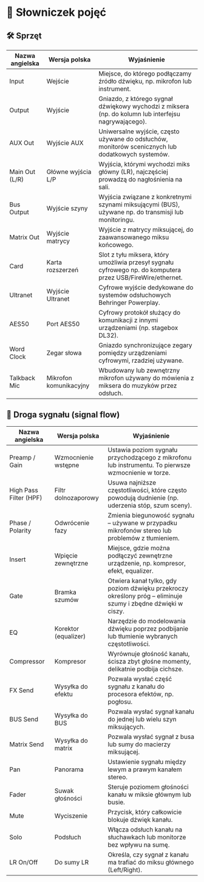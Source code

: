 # 📘 Słowniczek pojęć

## 🛠️ Sprzęt

| Nazwa angielska | Wersja polska | Wyjaśnienie |
|------------------|----------------|-------------|
| Input | Wejście | Miejsce, do którego podłączamy źródło dźwięku, np. mikrofon lub instrument. |
| Output | Wyjście | Gniazdo, z którego sygnał dźwiękowy wychodzi z miksera (np. do kolumn lub interfejsu nagrywającego). |
| AUX Out | Wyjście AUX | Uniwersalne wyjście, często używane do odsłuchów, monitorów scenicznych lub dodatkowych systemów. |
| Main Out (L/R) | Główne wyjścia L/P | Wyjścia, którymi wychodzi miks główny (LR), najczęściej prowadzą do nagłośnienia na sali. |
| Bus Output | Wyjście szyny | Wyjścia związane z konkretnymi szynami miksującymi (BUS), używane np. do transmisji lub monitoringu. |
| Matrix Out | Wyjście matrycy | Wyjście z matrycy miksującej, do zaawansowanego miksu końcowego. |
| Card | Karta rozszerzeń | Slot z tyłu miksera, który umożliwia przesył sygnału cyfrowego np. do komputera przez USB/FireWire/ethernet. |
| Ultranet | Wyjście Ultranet | Cyfrowe wyjście dedykowane do systemów odsłuchowych Behringer Powerplay. |
| AES50 | Port AES50 | Cyfrowy protokół służący do komunikacji z innymi urządzeniami (np. stagebox DL32). |
| Word Clock | Zegar słowa | Gniazdo synchronizujące zegary pomiędzy urządzeniami cyfrowymi, rzadziej używane. |
| Talkback Mic | Mikrofon komunikacyjny | Wbudowany lub zewnętrzny mikrofon używany do mówienia z miksera do muzyków przez odsłuch. |

## 🔀 Droga sygnału (signal flow)

| Nazwa angielska | Wersja polska | Wyjaśnienie |
|------------------|----------------|-------------|
| Preamp / Gain | Wzmocnienie wstępne | Ustawia poziom sygnału przychodzącego z mikrofonu lub instrumentu. To pierwsze wzmocnienie w torze. |
| High Pass Filter (HPF) | Filtr dolnozaporowy | Usuwa najniższe częstotliwości, które często powodują dudnienie (np. uderzenia stóp, szum sceny). |
| Phase / Polarity | Odwrócenie fazy | Zmienia biegunowość sygnału – używane w przypadku mikrofonów stereo lub problemów z tłumieniem. |
| Insert | Wpięcie zewnętrzne | Miejsce, gdzie można podłączyć zewnętrzne urządzenie, np. kompresor, efekt, equalizer. |
| Gate | Bramka szumów | Otwiera kanał tylko, gdy poziom dźwięku przekroczy określony próg – eliminuje szumy i zbędne dźwięki w ciszy. |
| EQ | Korektor (equalizer) | Narzędzie do modelowania dźwięku poprzez podbijanie lub tłumienie wybranych częstotliwości. |
| Compressor | Kompresor | Wyrównuje głośność kanału, ścisza zbyt głośne momenty, delikatnie podbija cichsze. |
| FX Send | Wysyłka do efektu | Pozwala wysłać część sygnału z kanału do procesora efektów, np. pogłosu. |
| BUS Send | Wysyłka do BUS | Pozwala wysłać sygnał kanału do jednej lub wielu szyn miksujących. |
| Matrix Send | Wysyłka do matrix | Pozwala wysłać sygnał z busa lub sumy do macierzy miksującej. |
| Pan | Panorama | Ustawienie sygnału między lewym a prawym kanałem stereo. |
| Fader | Suwak głośności | Steruje poziomem głośności kanału w miksie głównym lub busie. |
| Mute | Wyciszenie | Przycisk, który całkowicie blokuje dźwięk kanału. |
| Solo | Podsłuch | Włącza odsłuch kanału na słuchawkach lub monitorze bez wpływu na sumę. |
| LR On/Off | Do sumy LR | Określa, czy sygnał z kanału ma trafiać do miksu głównego (Left/Right). |


